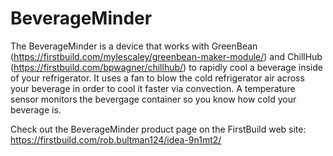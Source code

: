 BeverageMinder
==============

The BeverageMinder is a device that works with GreenBean 
(https://firstbuild.com/mylescaley/greenbean-maker-module/) and ChillHub 
(https://firstbuild.com/bpwagner/chillhub/) to 
rapidly cool a beverage inside of your refrigerator.  It uses a fan to blow
the cold refrigerator air across your beverage in order to cool it faster
via convection.  A temperature sensor monitors the bevergage container so
you know how cold your beverage is.

Check out the BeverageMinder product page on the FirstBuild web site:
https://firstbuild.com/rob.bultman124/idea-9n1mt2/

